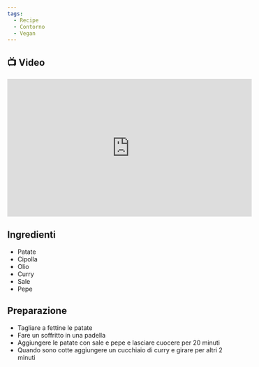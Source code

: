```yaml
---
tags:
  - Recipe
  - Contorno
  - Vegan
---
```

## 📺 Video

<div class="iframe-container">
  <iframe width="560" height="315" src="https://www.youtube.com/embed/RXcLyKZN_tc" title="YouTube video player" frameborder="0" allow="accelerometer; autoplay; clipboard-write; encrypted-media; gyroscope; picture-in-picture" allowfullscreen></iframe>
</div>

## Ingredienti
* Patate
* Cipolla
* Olio
* Curry
* Sale
* Pepe

## Preparazione
* Tagliare a fettine le patate
* Fare un soffritto in una padella
* Aggiungere le patate con sale e pepe e lasciare cuocere per 20 minuti
* Quando sono cotte aggiungere un cucchiaio di curry e girare per altri 2 minuti